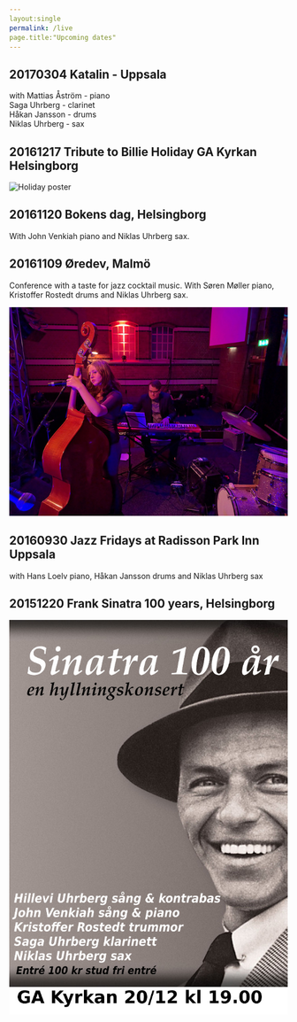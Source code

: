 ```yaml
---
layout:single
permalink: /live
page.title:"Upcoming dates"
---
```




## 20170304 Katalin - Uppsala
with Mattias Åström - piano <br>
Saga Uhrberg - clarinet <br>
Håkan Jansson - drums <br>
Niklas Uhrberg - sax



## 20161217 Tribute to Billie Holiday GA Kyrkan Helsingborg

![Holiday poster](/images/affisch-hillevi-medium-färg.jpg "I'll Be Seeing You")

## 20161120 Bokens dag, Helsingborg
With John Venkiah piano and Niklas Uhrberg sax.


## 20161109 Øredev, Malmö
Conference with a taste for jazz cocktail music. With Søren Møller piano, Kristoffer Rostedt drums and Niklas Uhrberg sax.

![oredev](/images/oredev2016.jpg "Øredev 2016")

## 20160930 Jazz Fridays at Radisson Park Inn Uppsala 
with Hans Loelv piano, Håkan Jansson drums and Niklas Uhrberg sax


## 20151220 Frank Sinatra 100 years, Helsingborg

![Sinatra poster](/images/poster0-saga-medium.jpg "Sinatra 100 years")


